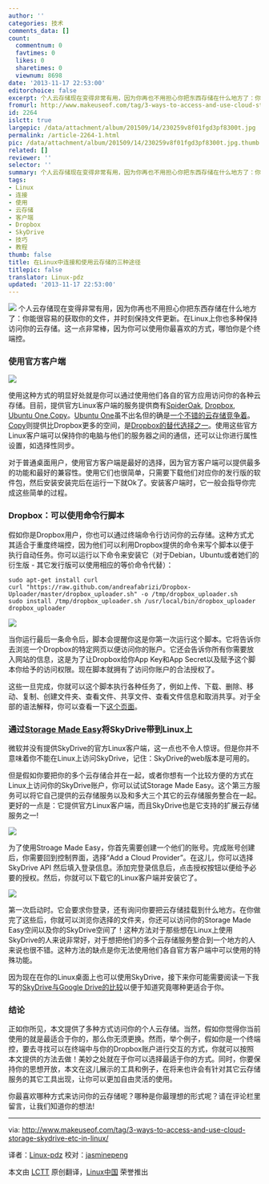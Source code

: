 ```yaml
---
author: ''
categories: 技术
comments_data: []
count:
  commentnum: 0
  favtimes: 0
  likes: 0
  sharetimes: 0
  viewnum: 8698
date: '2013-11-17 22:53:00'
editorchoice: false
excerpt: 个人云存储现在变得非常有用，因为你再也不用担心你把东西存储在什么地方了：你能很容易的获取你的文件，并时刻保持文件更新。在Linux上你也多种保持访问你的云存储。这一点非常棒，因为你可以使用你最喜欢的方式，  ...
fromurl: http://www.makeuseof.com/tag/3-ways-to-access-and-use-cloud-storage-skydrive-etc-in-linux/
id: 2264
islctt: true
largepic: /data/attachment/album/201509/14/230259v8f01fgd3pf8300t.jpg
permalink: /article-2264-1.html
pic: /data/attachment/album/201509/14/230259v8f01fgd3pf8300t.jpg.thumb.jpg
related: []
reviewer: ''
selector: ''
summary: 个人云存储现在变得非常有用，因为你再也不用担心你把东西存储在什么地方了：你能很容易的获取你的文件，并时刻保持文件更新。在Linux上你也多种保持访问你的云存储。这一点非常棒，因为你可以使用你最喜欢的方式，  ...
tags:
- Linux
- 连接
- 使用
- 云存储
- 客户端
- Dropbox
- SkyDrive
- 技巧
- 教程
thumb: false
title: 在Linux中连接和使用云存储的三种途径
titlepic: false
translator: Linux-pdz
updated: '2013-11-17 22:53:00'
---
```


![](/data/attachment/album/201509/14/230259v8f01fgd3pf8300t.jpg) 个人云存储现在变得非常有用，因为你再也不用担心你把东西存储在什么地方了：你能很容易的获取你的文件，并时刻保持文件更新。在Linux上你也多种保持访问你的云存储。这一点非常棒，因为你可以使用你最喜欢的方式，哪怕你是个终端控。


### 使用官方客户端


![](/data/attachment/album/201509/14/230300z3pkdcexx3tp1xzx.jpg)


使用这种方式的明显好处就是你可以通过使用他们各自的官方应用访问你的各种云存储。目前，提供官方Linux客户端的服务提供商有[SpiderOak](https://spideroak.com/opendownload/), [Dropbox](https://www.dropbox.com/install?os=lnx), [Ubuntu One](http://one.ubuntu.com/),[Copy](http://www.copy.com/)。[Ubuntu One](http://one.ubuntu.com/)虽不出名但的确是[一个不错的云存储竞争着](http://www.makeuseof.com/tag/ubuntu-unknown-worthy-contender-cloud-storage/)。[Copy](http://www.copy.com/)则提供比Dropbox更多的空间，是[Dropbox的替代选择之一](http://www.makeuseof.com/tag/copy-a-dropbox-alternative-with-more-storage-mac-linux-windows-ios-android/)。使用这些官方Linux客户端可以保持你的电脑与他们的服务器之间的通信，还可以让你进行属性设置，如选择性同步。


对于普通桌面用户，使用官方客户端是最好的选择，因为官方客户端可以提供最多的功能和最好的兼容性。使用它们也很简单，只需要下载他们对应你的发行版的软件包，然后安装安装完后在运行一下就Ok了。安装客户端时，它一般会指导你完成这些简单的过程。


### Dropbox：可以使用命令行脚本


假如你是Dropbox用户，你也可以通过终端命令行访问你的云存储。这种方式尤其适合于重度终端控，因为他们可以利用Dropbox提供的命令来写个脚本以便于执行自动任务。你可以运行以下命令来安装它（对于Debian，Ubuntu或者她们的衍生版 - 其它发行版可以使用相应的等价命令代替）：



```
sudo apt-get install curl
curl "https://raw.github.com/andreafabrizi/Dropbox-Uploader/master/dropbox_uploader.sh" -o /tmp/dropbox_uploader.sh
sudo install /tmp/dropbox_uploader.sh /usr/local/bin/dropbox_uploader
dropbox_uploader

```

![](/data/attachment/album/201509/14/230302dv1701gr6rttf1bc.jpg)


当你运行最后一条命令后，脚本会提醒你这是你第一次运行这个脚本。它将告诉你去浏览一个Dropbox的特定网页以便访问你的账户。它还会告诉你所有你需要放入网站的信息，这是为了让Dropbox给你App Key和App Secret以及赋予这个脚本你给予的访问权限。现在脚本就拥有了访问你账户的合法授权了。


这些一旦完成，你就可以这个脚本执行各种任务了，例如上传、下载、删除、移动、复制、创建文件夹、查看文件、共享文件、查看文件信息和取消共享。对于全部的语法解释，你可以查看一下[这个页面](https://github.com/andreafabrizi/Dropbox-Uploader)。


### 通过[Storage Made Easy](http://storagemadeeasy.com/)将SkyDrive带到Linux上


微软并没有提供SkyDrive的官方Linux客户端，这一点也不令人惊讶。但是你并不意味着你不能在Linux上访问SkyDrive，记住：SkyDrive的web版本是可用的。


但是假如你要把你的多个云存储合并在一起，或者你想有一个比较方便的方式在Linux上访问你的SkyDrive账户，你可以试试Storage Made Easy。这个第三方服务可以将它自己提供的云存储服务以及和多大三个其它的云存储服务整合在一起。更好的一点是：它提供官方Linux客户端，而且SkyDrive也是它支持的扩展云存储服务之一!


![](/data/attachment/album/201509/14/230302mr3esbu2rgnrrtrp.jpg)


为了使用Stroage Made Easy，你首先需要创建一个他们的账号。完成账号创建后，你需要回到控制界面，选择“Add a Cloud Provider”。在这儿，你可以选择SkyDrive API 然后填入登录信息。添加完登录信息后，点击授权按钮以便给予必要的授权。然后，你就可以下载它的Linux客户端并安装它了。


![](/data/attachment/album/201509/14/230303y8d22g4f5wz41k4j.jpg)


第一次启动时。它会要求你登录，还有询问你要把云存储挂载到什么地方。在你做完了这些后，你就可以浏览你选择的文件夹，你还可以访问你的Storage Made Easy空间以及你的SkyDrive空间了！这种方法对于那些想在Linux上使用SkyDrive的人来说非常好，对于想把他们的多个云存储服务整合到一个地方的人来说也很不错。这种方法的缺点是你无法使用他们各自官方客户端中可以使用的特殊功能。


因为现在在你的Linux桌面上也可以使用SkyDrive，接下来你可能需要阅读一下我写的[SkyDrive与Google Drive的比较](http://www.makeuseof.com/tag/skydrive-vs-google-drive-which-is-best-for-office-productivity/)以便于知道究竟哪种更适合于你。


### 结论


正如你所见，本文提供了多种方式访问你的个人云存储。当然，假如你觉得你当前使用的就是最适合于你的，那么你无须更换。然而，举个例子，假如你是一个终端控，要去寻找可以在终端中与你的Dropbox账户进行交互的方式，你就可以按照本文提供的方法去做！美妙之处就在于你可以选择最适于你的方式。同时，你要保持你的思想开放，本文在这儿展示的工具和例子，在将来也许会有针对其它云存储服务的其它工具出现，让你可以更加自由灵活的使用。


你最喜欢哪种方式来访问你的云存储呢？哪种是你最理想的形式呢？请在评论栏里留言，让我们知道你的想法!




---


via: <http://www.makeuseof.com/tag/3-ways-to-access-and-use-cloud-storage-skydrive-etc-in-linux/>


译者：[Linux-pdz](https://github.com/Linux-pdz) 校对：[jasminepeng](https://github.com/jasminepeng)


本文由 [LCTT](https://github.com/LCTT/TranslateProject) 原创翻译，[Linux中国](http://linux.cn/) 荣誉推出